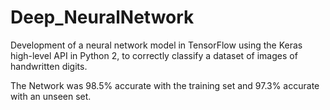 # Deep_NeuralNetwork

Development of a neural network model in TensorFlow using the Keras high-level API in Python 2, to correctly classify a dataset of images of handwritten digits.

The Network was 98.5% accurate with the training set and 97.3% accurate with an unseen set.
